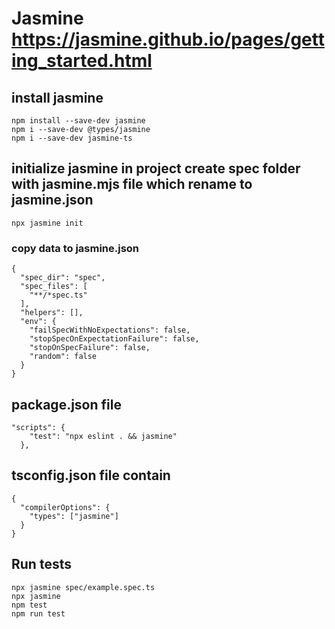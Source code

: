 # Jasmine <https://jasmine.github.io/pages/getting_started.html>

## install jasmine

```
npm install --save-dev jasmine
npm i --save-dev @types/jasmine
npm i --save-dev jasmine-ts
```

## initialize jasmine in project create spec folder with jasmine.mjs file which rename to jasmine.json

```
npx jasmine init
```

### copy data to jasmine.json

```
{
  "spec_dir": "spec",
  "spec_files": [
    "**/*spec.ts"
  ],
  "helpers": [],
  "env": {
    "failSpecWithNoExpectations": false,
    "stopSpecOnExpectationFailure": false,
    "stopOnSpecFailure": false,
    "random": false
  }
}
```

## package.json file

```
"scripts": {
    "test": "npx eslint . && jasmine"
  },
```

## tsconfig.json file contain

```
{
  "compilerOptions": {
    "types": ["jasmine"]
  }
}
```

## Run tests

```
npx jasmine spec/example.spec.ts
npx jasmine
npm test
npm run test
```
